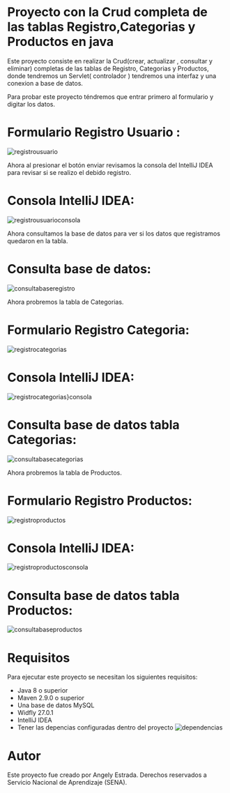 # Proyecto con la Crud completa de las tablas Registro,Categorias y Productos en java

Este proyecto consiste en realizar la Crud(crear, actualizar , consultar y eliminar) completas de las tablas de Registro, Categorias y Productos, donde tendremos un Servlet( controlador ) tendremos una interfaz y una conexion a base de datos.

Para probar este proyecto téndremos que entrar primero al formulario y digitar los datos. 
# Formulario Registro Usuario :
![registrousuario](https://github.com/noritat/Taller_7/assets/128448216/7f904b2e-4c84-46a8-8410-1289301edebb)

 Ahora al presionar el botón enviar revisamos la consola del IntelliJ IDEA para revisar si se realizo el debido registro.
# Consola IntelliJ IDEA:
 ![registrousuarioconsola](https://github.com/noritat/Taller_7/assets/128448216/01b3afde-1341-4a5c-91f5-6db2a7f886df)

Ahora consultamos la base de datos para ver si los datos que registramos quedaron en la tabla.

# Consulta base de datos:
![consultabaseregistro](https://github.com/noritat/Taller_7/assets/128448216/c91c514b-3119-42c5-96c7-ebc9a9a1184b)

Ahora probremos la tabla de Categorias.

# Formulario Registro Categoria:
![registrocategorias](https://github.com/noritat/Taller_7/assets/128448216/a1b41cf6-9590-4009-b214-701e77ef3283)

# Consola IntelliJ IDEA:
![registrocategorias}consola](https://github.com/noritat/Taller_7/assets/128448216/d523d546-ec97-4dff-8253-a84f78809200)

# Consulta base de datos tabla Categorias:
![consultabasecategorias](https://github.com/noritat/Taller_7/assets/128448216/b369172e-fc7f-416a-a500-d1f4f3bdd55f)


Ahora probremos la tabla de Productos.

# Formulario Registro Productos:
![registroproductos](https://github.com/noritat/Taller_7/assets/128448216/47fdab2e-053d-4b6c-8d86-cffb2cb3d133)


# Consola IntelliJ IDEA:
![registroproductosconsola](https://github.com/noritat/Taller_7/assets/128448216/45ae712a-85e9-4911-8eb8-b30974fa6d2c)


# Consulta base de datos tabla Productos:
![consultabaseproductos](https://github.com/noritat/Taller_7/assets/128448216/34fe950e-a0b6-4388-8151-90d8c25193a7)


# Requisitos

Para ejecutar este proyecto se necesitan los siguientes requisitos:
- Java 8 o superior
- Maven 2.9.0 o superior
- Una base de datos MySQL
- Widfly 27.0.1
- IntelliJ IDEA
- Tener las depencias configuradas dentro del proyecto 
![dependencias](https://github.com/noritat/Taller_6_JavaWeb/assets/128448216/7a6cf666-bf37-4d96-80a7-188db646bd58)


# Autor

Este proyecto fue creado por Angely Estrada.
Derechos reservados a Servicio Nacional de Aprendizaje (SENA).






